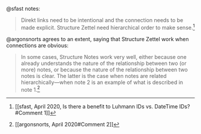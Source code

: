 @sfast notes:
> Direkt links need to be intentional and the connection needs to be made explicit. Structure Zettel need hierarchical order to make sense.[^1]

@argonsnorts agrees to an extent, saying that Structure Zettel work when connections are obvious:
> In some cases, Structure Notes work very well, either because one already understands the nature of the relationship between two (or more) notes, or because the nature of the relationship between two notes is clear. The latter is the case when notes are related hierarchically—when note 2 is an example of what is described in note 1.[^2]

[^1]: [[sfast, April 2020, Is there a benefit to Luhmann IDs vs. DateTime IDs?#Comment 1]]
[^2]: [[argonsnorts, April 2020#Comment 2]]